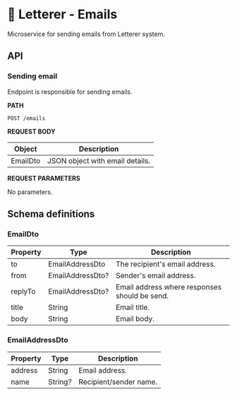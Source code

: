# :email: Letterer - Emails

Microservice for sending emails from Letterer system.

## API

### Sending email

Endpoint is responsible for sending emails.

**PATH**

```
POST /emails
```

**REQUEST BODY**

| Object   | Description                     |
|----------|---------------------------------|
| EmailDto | JSON object with email details. |

**REQUEST PARAMETERS**

No parameters.

## Schema definitions

### EmailDto

| Property | Type             | Description                                   |
|----------|------------------|-----------------------------------------------|
| to       | EmailAddressDto  | The recipient's email address.                |
| from     | EmailAddressDto? | Sender's email address.                       |
| replyTo  | EmailAddressDto? | Email address where responses should be send. |
| title    | String           | Email title.                                  |
| body     | String           | Email body.                                   |

### EmailAddressDto

| Property | Type    | Description            |
|----------|---------|------------------------|
| address  | String  | Email address.         |
| name     | String? | Recipient/sender name. |
